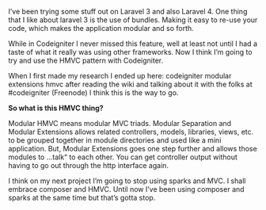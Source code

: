 I’ve been trying some stuff out on Laravel 3 and also Laravel 4. One thing that I like about laravel 3 is the use of bundles. Making it easy to re-use your code, which makes the application modular and so forth.
While in Codeigniter I never missed this feature, well at least not until I had a taste of what it really was using other frameworks. Now I think I’m going to try and use the HMVC pattern with Codeigniter.

When I first made my research I ended up here: codeigniter modular extensions hmvc after reading the wiki and talking about it with the folks at #codeigniter (Freenode) I think this is the way to go.
<!--more-->
**So what is this HMVC thing?**

Modular HMVC means modular MVC triads. Modular Separation and Modular Extensions allows related controllers, models, libraries, views, etc. to be grouped together in module directories and used like a mini application. But, Modular Extensions goes one step further and allows those modules to ...talk“ to each other. You can get controller output without having to go out through the http interface again.
I think on my next project I’m going to stop using sparks and MVC. I shall embrace composer and HMVC. Until now I’ve been using composer and sparks at the same time but that’s gotta stop.